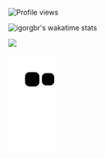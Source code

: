 
![Profile views](https://gpvc.arturio.dev/igorgbr)
<div id="container"> 

<div id="data_blocks">

  ![igorgbr's wakatime stats](https://github-readme-stats.vercel.app/api/wakatime?username=igorgbr)

  <img  src = "https://github-readme-stats.vercel.app/api?username=igorgbr&theme=darcula&show_icons=true" />
  
</div>

 
![Snake animation](https://github.com/rafaballerini/rafaballerini/blob/output/github-contribution-grid-snake.svg)
 
</div>


